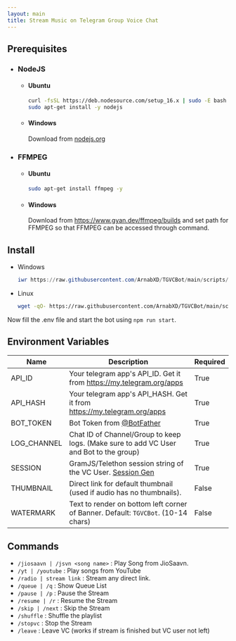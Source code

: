 ```yaml
---
layout: main
title: Stream Music on Telegram Group Voice Chat
---
```


## Prerequisites

- ### NodeJS

  - #### Ubuntu

    ```bash
    curl -fsSL https://deb.nodesource.com/setup_16.x | sudo -E bash -
    sudo apt-get install -y nodejs
    ```

  - #### Windows

    Download from [nodejs.org](https://nodejs.org/en/download)

- ### FFMPEG

  - #### Ubuntu

    ```bash
    sudo apt-get install ffmpeg -y
    ```

  - #### Windows

    Download from https://www.gyan.dev/ffmpeg/builds and set path for FFMPEG so that FFMPEG can be accessed through command.

## Install

- Windows

  ```powershell
  iwr https://raw.githubusercontent.com/ArnabXD/TGVCBot/main/scripts/install.ps1 -useb | iex
  ```

- Linux

  ```bash
  wget -qO- https://raw.githubusercontent.com/ArnabXD/TGVCBot/main/scripts/install.sh | sh
  ```

Now fill the .env file and start the bot using `npm run start`.

## Environment Variables

| Name        | Description                                                                            | Required |
| ----------- | -------------------------------------------------------------------------------------- | -------- |
| API_ID      | Your telegram app's API_ID. Get it from https://my.telegram.org/apps                   | True     |
| API_HASH    | Your telegram app's API_HASH. Get it from https://my.telegram.org/apps                 | True     |
| BOT_TOKEN   | Bot Token from [@BotFather](https://telegram.dog/BotFather)                            | True     |
| LOG_CHANNEL | Chat ID of Channel/Group to keep logs. (Make sure to add VC User and Bot to the group) | True     |
| SESSION     | GramJS/Telethon session string of the VC User. [Session Gen](https://ssg.roj.im)       | True     |
| THUMBNAIL   | Direct link for default thumbnail (used if audio has no thumbnails).                   | False    |
| WATERMARK   | Text to render on bottom left corner of Banner. Default: `TGVCBot`. (10-14 chars)      | False    |

## Commands

- `/jiosaavn | /jsvn <song name>` : Play Song from JioSaavn.
- `/yt | /youtube` : Play songs from YouTube
- `/radio | stream link` : Stream any direct link.
- `/queue | /q` : Show Queue List
- `/pause | /p` : Pause the Stream
- `/resume | /r` : Resume the Stream
- `/skip | /next` : Skip the Stream
- `/shuffle` : Shuffle the playlist
- `/stopvc` : Stop the Stream
- `/leave` : Leave VC (works if stream is finished but VC user not left)
